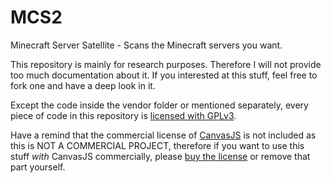 MCS2
====

Minecraft Server Satellite - Scans the Minecraft servers you want.

This repository is mainly for research purposes. Therefore I will not provide too much documentation about it. If you interested at this stuff, feel free to fork one and have a deep look in it.

Except the code inside the vendor folder or mentioned separately, every piece of code in this repository is [licensed with GPLv3](LICENSE).

Have a remind that the commercial license of [CanvasJS](http://canvasjs.com/) is not included as this is NOT A COMMERCIAL PROJECT, therefore if you want to use this stuff *with* CanvasJS commercially, please [buy the license](http://canvasjs.com/license-canvasjs/) or remove that part yourself.